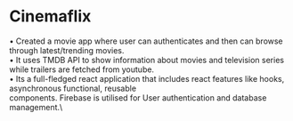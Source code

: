 # Cinemaflix
• Created a movie app where user can authenticates and then can browse through latest/trending movies.\
• It uses TMDB API to show information about movies and television series while trailers are fetched from youtube.\
• Its a full-fledged react application that includes react features like hooks, asynchronous functional, reusable\
   components. Firebase is utilised for User authentication and database management.\
